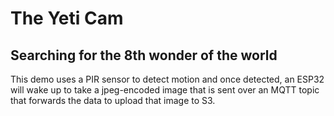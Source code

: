 # The Yeti Cam

## Searching for the 8th wonder of the world

This demo uses a PIR sensor to detect motion and once detected, an ESP32
will wake up to take a jpeg-encoded image that is sent over an MQTT topic that
forwards the data to upload that image to S3.
